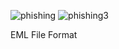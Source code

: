 
![phishing](https://github.com/user-attachments/assets/316a7bee-5d28-46c7-9ec5-e8dc046510ca)
![phishing3](https://github.com/user-attachments/assets/f81ace31-57c8-4d22-8d7f-a96dc95c40c3)


EML File Format 
